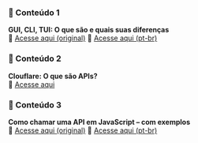 ### 📌 Conteúdo 1

**GUI, CLI, TUI: O que são e quais suas diferenças**  
🔗 [Acesse aqui (original)](https://itsfoss.com/gui-cli-tui/)
🔗 [Acesse aqui (pt-br)](https://itsfoss-com.translate.goog/gui-cli-tui/?_x_tr_sl=en&_x_tr_tl=pt&_x_tr_hl=pt-BR&_x_tr_pto=wapp)

### 📌 Conteúdo 2

**Clouflare: O que são APIs?**  
🔗 [Acesse aqui](https://www.cloudflare.com/pt-br/learning/security/api/what-is-an-api/)

### 📌 Conteúdo 3

**Como chamar uma API em JavaScript – com exemplos**  
🔗 [Acesse aqui (original)](https://www.freecodecamp.org/news/make-api-calls-in-javascript/)
🔗 [Acesse aqui (pt-br)](https://www-freecodecamp-org.translate.goog/news/make-api-calls-in-javascript/?_x_tr_sl=en&_x_tr_tl=pt&_x_tr_hl=pt&_x_tr_pto=tc)